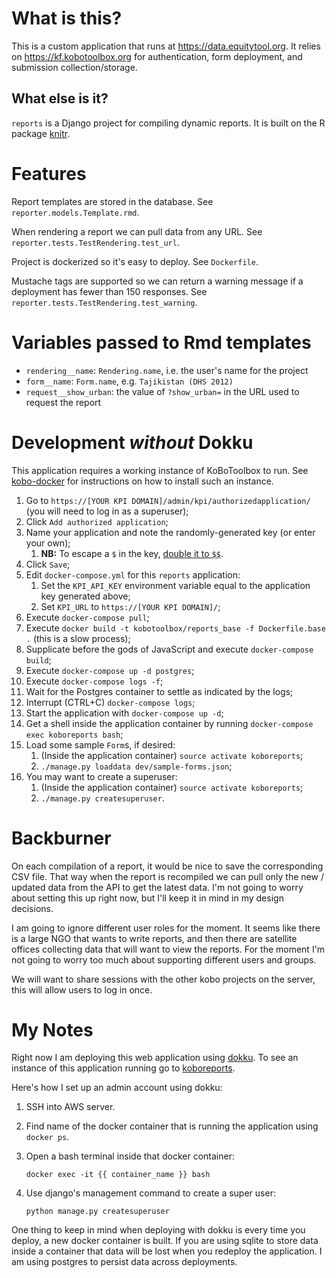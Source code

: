 # What is this?

This is a custom application that runs at https://data.equitytool.org. It relies on https://kf.kobotoolbox.org for authentication, form deployment, and submission collection/storage.

## What else is it?

`reports` is a Django project for compiling dynamic reports. It is
built on the R package [knitr][knitr].

# Features

Report templates are stored in the database. See
`reporter.models.Template.rmd`.

When rendering a report we can pull data from any URL. See
`reporter.tests.TestRendering.test_url`.

Project is dockerized so it's easy to deploy. See `Dockerfile`.

Mustache tags are supported so we can return a warning message if a
deployment has fewer than 150 responses. See
`reporter.tests.TestRendering.test_warning`.

# Variables passed to Rmd templates

* `rendering__name`: `Rendering.name`, i.e. the user's name for the project
* `form__name`: `Form.name`, e.g. `Tajikistan (DHS 2012)`
* `request__show_urban`: the value of `?show_urban=` in the URL used to request
  the report


# Development _without_ Dokku

This application requires a working instance of KoBoToolbox to run. See
[kobo-docker](https://github.com/kobotoolbox/kobo-docker) for instructions
on how to install such an instance.

1. Go to `https://[YOUR KPI DOMAIN]/admin/kpi/authorizedapplication/` (you will
   need to log in as a superuser);
1. Click `Add authorized application`;
1. Name your application and note the randomly-generated key (or enter your
   own);
   1. **NB:** To escape a `$` in the key,
      [double it to `$$`](https://github.com/docker/compose/issues/3427).
1. Click `Save`;
1. Edit `docker-compose.yml` for this `reports` application:
    1. Set the `KPI_API_KEY` environment variable equal to the application key
       generated above;
    1. Set `KPI_URL` to `https://[YOUR KPI DOMAIN]/`;
1. Execute `docker-compose pull`;
1. Execute `docker build -t kobotoolbox/reports_base -f Dockerfile.base .` (this is a slow process);
1. Supplicate before the gods of JavaScript and execute `docker-compose build`;
1. Execute `docker-compose up -d postgres`;
1. Execute `docker-compose logs -f`;
1. Wait for the Postgres container to settle as indicated by the logs;
1. Interrupt (CTRL+C) `docker-compose logs`;
1. Start the application with `docker-compose up -d`;
1. Get a shell inside the application container by running
   `docker-compose exec koboreports bash`;
1. Load some sample `Form`s, if desired:
    1. (Inside the application container) `source activate koboreports`;
    1. `./manage.py loaddata dev/sample-forms.json`;
1. You may want to create a superuser:
    1. (Inside the application container) `source activate koboreports`;
    1. `./manage.py createsuperuser`.

# Backburner

On each compilation of a report, it would be nice to save the
corresponding CSV file. That way when the report is recompiled we can
pull only the new / updated data from the API to get the latest
data. I'm not going to worry about setting this up right now, but I'll
keep it in mind in my design decisions.

I am going to ignore different user roles for the moment.  It seems
like there is a large NGO that wants to write reports, and then there
are satellite offices collecting data that will want to view the
reports. For the moment I'm not going to worry too much about
supporting different users and groups.

We will want to share sessions with the other kobo projects on the
server, this will allow users to log in once.

# My Notes

Right now I am deploying this web application using [dokku][dokku]. To
see an instance of this application running go to
[koboreports][koboreports].

Here's how I set up an admin account using dokku:

1.  SSH into AWS server.
2.  Find name of the docker container that is running the application
    using `docker ps`.
3.  Open a bash terminal inside that docker container:

        docker exec -it {{ container_name }} bash

4.  Use django's management command to create a super user:

        python manage.py createsuperuser

One thing to keep in mind when deploying with dokku is every time you
deploy, a new docker container is built. If you are using sqlite to
store data inside a container that data will be lost when you redeploy
the application. I am using postgres to persist data across
deployments.

[knitr]: http://yihui.name/knitr/
[dokku]: http://progrium.viewdocs.io/dokku/
[koboreports]: http://koboreports.hbs-rcs.org/
